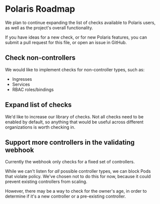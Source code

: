# Polaris Roadmap
We plan to continue expanding the list of checks available to Polaris users,
as well as the project's overall functionality.

If you have ideas for a new check, or for new Polaris features,
you can submit a pull request for this file, or open an issue in GitHub.

## Check non-controllers
We would like to implement checks for non-controller types, such as:
* Ingresses
* Services
* RBAC roles/bindings

## Expand list of checks
We'd like to increase our library of checks. Not all checks need to be enabled by default,
so anything that would be useful across different organizations is worth checking in.

## Support more controllers in the validating webhook
Currently the webhook only checks for a fixed set of controllers.

While we can't listen for _all_ possible controller types, we can block Pods that violate policy.
We've chosen not to do this for now, because it could prevent existing controllers from scaling.

However, there may be a way to check for the owner's age, in order to determine if it's a new
controller or a pre-existing controller.
